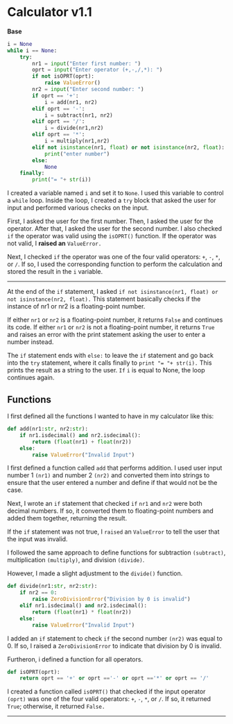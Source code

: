 # Calculator v1.1
**Base**
```python
i = None
while i == None:
    try:
        nr1 = input("Enter first number: ")
        oprt = input("Enter operator (+,-,/,*): ")
        if not isOPRT(oprt):
            raise ValueError()
        nr2 = input("Enter second number: ")
        if oprt == '+':
            i = add(nr1, nr2)
        elif oprt == '-':
            i = subtract(nr1, nr2)
        elif oprt == '/':
            i = divide(nr1,nr2)
        elif oprt == '*':
            i = multiply(nr1,nr2)
        elif not isinstance(nr1, float) or not isinstance(nr2, float):
            print("enter number")
        else:
            None
    finally:
        print("= "+ str(i))
```

I created a variable named `i` and set it to `None`. I used this variable to control a `while` loop. 
Inside the loop, I created a `try` block that asked the user for input and performed various checks on the input.

First, I asked the user for the first number. Then, I asked the user for the operator. 
After that, I asked the user for the second number. I also checked `if` the operator was valid using the `isOPRT()` function. 
If the operator was not valid, I **raised an** `ValueError.`

Next, I checked `if` the operator was one of the four valid operators: `+`, `-`, `*`, or `/`. 
If so, I used the corresponding function to perform the calculation and stored the result in the `i` variable.

---
At the end of the `if` statement, I asked `if not isinstance(nr1, float) or not isinstance(nr2, float).` This statement basically checks if the instance of nr1 or nr2 is a floating-point number.

If either `nr1` or `nr2` is a floating-point number, it returns `False` and continues its code. 
If either `nr1` or `nr2` is not a floating-point number, it returns `True` and raises an error with the print 
statement asking the user to enter a number instead.

The `if` statement ends with `else:` to leave the `if` statement and go back into the `try` statement, 
where it calls finally to `print "= "+ str(i).` 
This prints the result as a string to the user. `If` `i` is equal to None, the loop continues again.

## Functions
I first defined all the functions I wanted to have in my calculator like this:
```python
def add(nr1:str, nr2:str):
    if nr1.isdecimal() and nr2.isdecimal():
        return (float(nr1) + float(nr2))
    else:
        raise ValueError("Invalid Input")
```
I first defined a function called `add` that performs addition. I used user input number 1 `(nr1)` and number 2 `(nr2)` 
and converted them into strings to ensure that the user entered a number and define if that would not be the case.

Next, I wrote an `if` statement that checked `if` `nr1` and `nr2` were both decimal numbers. 
If so, it converted them to floating-point numbers and added them together, returning the result.

If the `if` statement was not true, I `raised` an `ValueError` to tell the user that the input was invalid.

I followed the same approach to define functions for subtraction `(subtract)`, multiplication `(multiply)`, and division `(divide)`.

However, I made a slight adjustment to the `divide()` function. 
```python
def divide(nr1:str, nr2:str):
    if nr2 == 0:
        raise ZeroDivisionError("Division by 0 is invalid")
    elif nr1.isdecimal() and nr2.isdecimal():
        return (float(nr1) * float(nr2))
    else:
        raise ValueError("Invalid Input")
```
I added an `if` statement to check `if` the second number `(nr2)` was equal to 0. 
If so, I raised a `ZeroDivisionError` to indicate that division by 0 is invalid.


Furtheron, i defined a function for all operators.
```python
def isOPRT(oprt):
    return oprt == '+' or oprt =='-' or oprt =='*' or oprt == '/'
```

I created a function called `isOPRT()` that checked if the input operator `(oprt)` 
was one of the four valid operators: `+`, `-`, `*`, or `/`. 
If so, it returned `True`; otherwise, it returned `False.`

---

